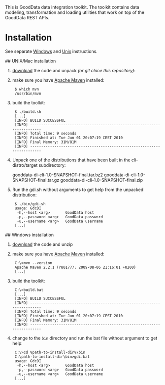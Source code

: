 This is GoodData data integration toolkit. The toolkit contains data modeling, transformation and loading utilities that
work on top of the GoodData REST APIs.

# Installation

See separate [Windows](#win) and [Unix](#unix) instructions.

<a name="unix">
## UNIX/Mac installation
</a>

1. [download](http://github.com/gooddata/Java-DI-Tool/archives/master) the code and unpack *(or git clone this repository)*:

2. make sure you have [Apache Maven](http://maven.apache.org/) installed:

        $ which mvn
        /usr/bin/mvn

3. build the toolkit:

        $ ./build.sh
        [...]
        [INFO] BUILD SUCCESSFUL
        [INFO] ------------------------------------------------------------------------
        [INFO] Total time: 9 seconds
        [INFO] Finished at: Tue Jun 01 20:07:19 CEST 2010
        [INFO] Final Memory: 31M/81M
        [INFO] ------------------------------------------------------------------------

4. Unpack one of the distributions that have been built in the cli-distro/target subdirectory:

    gooddata-di-cli-1.0-SNAPSHOT-final.tar.bz2
    gooddata-di-cli-1.0-SNAPSHOT-final.tar.gz
    gooddata-di-cli-1.0-SNAPSHOT-final.zip




5. Run the gdi.sh without arguments to get help from the unpacked distribution:

        $ ./bin/gdi.sh
        usage: GdcDI
         -h,--host <arg>       GoodData host
         -p,--password <arg>   GoodData password
         -u,--username <arg>   GoodData username
        [...]

<a name="win">
## Windows installation
</a>

1. [download](http://github.com/gooddata/Java-DI-Tool/archives/master) the code and unzip

2. make sure you have [Apache Maven](http://maven.apache.org/) installed:

        C:\>mvn --version
        Apache Maven 2.2.1 (r801777; 2009-08-06 21:16:01 +0200)
        [...]

3. build the toolkit:

        C:\>build.bat
        [...]
        [INFO] BUILD SUCCESSFUL
        [INFO] ------------------------------------------------------------------------
        [INFO] Total time: 9 seconds
        [INFO] Finished at: Tue Jun 01 20:07:19 CEST 2010
        [INFO] Final Memory: 31M/81M
        [INFO] ------------------------------------------------------------------------

4. change to the `bin` directory and run the bat file without argument to get help:

        C:\>cd %path-to-install-dir%\bin
        C:\path-to-install-dir\bin>gdi.bat
        usage: GdcDI
         -h,--host <arg>       GoodData host
         -p,--password <arg>   GoodData password
         -u,--username <arg>   GoodData username
        [...]